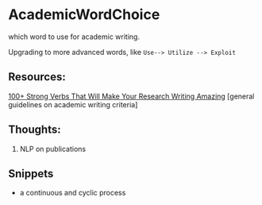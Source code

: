 # AcademicWordChoice
which word to use for academic writing.

Upgrading to more advanced words, like `Use--> Utilize --> Exploit`

## Resources:
[100+ Strong Verbs That Will Make Your Research Writing Amazing](https://blog.wordvice.com/recommended-verbs-for-research-writing/)
[general guidelines on academic writing criteria]


## Thoughts: 
1. NLP on publications

## Snippets
- a continuous and cyclic process
